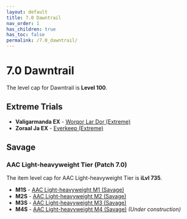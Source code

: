 ```yaml
---
layout: default
title: 7.0 Dawntrail
nav_order: 1
has_children: true
has_toc: false
permalink: /7.0_dawntrail/
---
```


# 7.0 Dawntrail

The level cap for Dawntrail is **Level 100**.

## Extreme Trials

- **Valigarmanda EX** - [Worqor Lar Dor (Extreme)]({{site.baseurl}}/7.0_dawntrail/extreme_trials/valigarmanda)
- **Zoraal Ja EX** - [Everkeep (Extreme)]({{site.baseurl}}/7.0_dawntrail/extreme_trials/zoraal_ja)

## Savage

### AAC Light-heavyweight Tier (Patch 7.0)

The item level cap for AAC Light-heavyweight Tier is **iLvl 735**.

- **M1S** - [AAC Light-heavyweight M1 (Savage)]({{site.baseurl}}/7.0_dawntrail/savage_raids/m1s)
- **M2S** - [AAC Light-heavyweight M2 (Savage)]({{site.baseurl}}/7.0_dawntrail/savage_raids/m2s)
- **M3S** - [AAC Light-heavyweight M3 (Savage)]({{site.baseurl}}/7.0_dawntrail/savage_raids/m3s)
- **M4S** - [AAC Light-heavyweight M4 (Savage)]({{site.baseurl}}/7.0_dawntrail/savage_raids/m4s) *(Under construction)*
